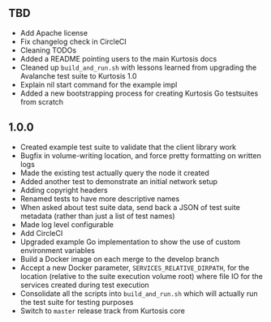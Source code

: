 ## TBD
* Add Apache license
* Fix changelog check in CircleCI 
* Cleaning TODOs 
* Added a README pointing users to the main Kurtosis docs
* Cleaned up `build_and_run.sh` with lessons learned from upgrading the Avalanche test suite to Kurtosis 1.0
* Explain nil start command for the example impl
* Added a new bootstrapping process for creating Kurtosis Go testsuites from scratch

## 1.0.0
* Created example test suite to validate that the client library work
* Bugfix in volume-writing location, and force pretty formatting on written logs
* Made the existing test actually query the node it created
* Added another test to demonstrate an initial network setup
* Adding copyright headers
* Renamed tests to have more descriptive names
* When asked about test suite data, send back a JSON of test suite metadata (rather than just a list of test names)
* Made log level configurable
* Add CircleCI
* Upgraded example Go implementation to show the use of custom environment variables
* Build a Docker image on each merge to the develop branch
* Accept a new Docker parameter, `SERVICES_RELATIVE_DIRPATH`, for the location (relative to the suite execution volume root) where file IO for the services created during test execution
* Consolidate all the scripts into `build_and_run.sh` which will actually run the test suite for testing purposes
* Switch to `master` release track from Kurtosis core
